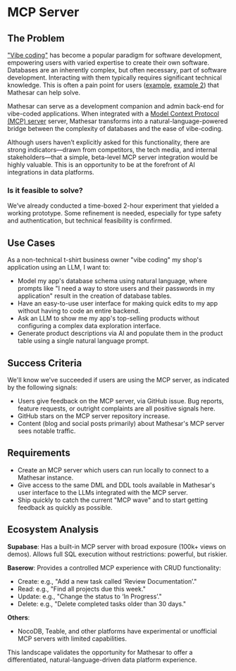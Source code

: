 # MCP Server

## The Problem

["Vibe coding"](https://en.wikipedia.org/wiki/Vibe_coding) has become a popular paradigm for software development, empowering users with varied expertise to create their own software. Databases are an inherently complex, but often necessary, part of software development. Interacting with them typically requires significant technical knowledge. This is often a pain point for users ([example](https://www.reddit.com/r/vibecoding/comments/1kx72kj/how_do_you_keep_your_ai_agents_vibing_with_your/), [example 2](https://www.reddit.com/r/vibecoding/comments/1k5su89/vibe_coding_got_me_far_but_backend_almost_broke/)) that Mathesar can help solve.

Mathesar can serve as a development companion and admin back-end for vibe-coded applications. When integrated with a [Model Context Protocol (MCP) server](https://modelcontextprotocol.io/introduction) server, Mathesar transforms into a natural-language-powered bridge between the complexity of databases and the ease of vibe-coding.

Although users haven’t explicitly asked for this functionality, there are strong indicators—drawn from competitors, the tech media, and internal stakeholders—that a simple, beta-level MCP server integration would be highly valuable. This is an opportunity to be at the forefront of AI integrations in data platforms.

### Is it feasible to solve?

We’ve already conducted a time-boxed 2-hour experiment that yielded a working prototype. Some refinement is needed, especially for type safety and authentication, but technical feasibility is confirmed.

## Use Cases

As a non-technical t-shirt business owner "vibe coding" my shop's application using an LLM, I want to:

- Model my app's database schema using natural language, where prompts like "I need a way to store users and their passwords in my application" result in the creation of database tables.
- Have an easy-to-use user interface for making quick edits to my app without having to code an entire backend.
- Ask an LLM to show me my app's top-selling products without configuring a complex data exploration interface.
- Generate product descriptions via AI and populate them in the product table using a single natural language prompt.

## Success Criteria

We'll know we've succeeded if users are using the MCP server, as indicated by the following signals:

- Users give feedback on the MCP server, via GitHub issue. Bug reports, feature requests, or outright complaints are all positive signals here.
- GitHub stars on the MCP server repository increase.
- Content (blog and social posts primarily) about Mathesar's MCP server sees notable traffic.

## Requirements

- Create an MCP server which users can run locally to connect to a Mathesar instance.
- Give access to the same DML and DDL tools available in Mathesar's user interface to the LLMs integrated with the MCP server.
- Ship quickly to catch the current "MCP wave" and to start getting feedback as quickly as possible.

## Ecosystem Analysis

**Supabase**: Has a built-in MCP server with broad exposure (100k+ views on demos). Allows full SQL execution without restrictions: powerful, but riskier.

**Baserow**: Provides a controlled MCP experience with CRUD functionality:

- Create: e.g., "Add a new task called ‘Review Documentation’."
- Read: e.g., "Find all projects due this week."
- Update: e.g., "Change the status to ‘In Progress’."
- Delete: e.g., "Delete completed tasks older than 30 days."

**Others**:

- NocoDB, Teable, and other platforms have experimental or unofficial MCP servers with limited capabilities.

This landscape validates the opportunity for Mathesar to offer a differentiated, natural-language-driven data platform experience.
